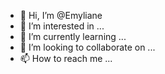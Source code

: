 - 👋 Hi, I’m @Emyliane
- 👀 I’m interested in ...
- 🌱 I’m currently learning ...
- 💞️ I’m looking to collaborate on ...
- 📫 How to reach me ...

<!---
Emyliane/Emyliane is a ✨ special ✨ repository because its `README.md` (this file) appears on your GitHub profile.
You can click the Preview link to take a look at your changes.
--->
